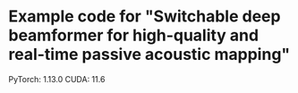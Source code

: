 # Example code for "Switchable deep beamformer for high-quality and real-time passive acoustic mapping"
PyTorch: 1.13.0
CUDA: 11.6
